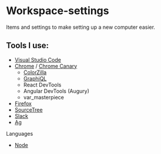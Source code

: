 # Workspace-settings

Items and settings to make setting up a new computer easier.

## Tools I use:
- [Visual Studio Code](https://code.visualstudio.com/)
- [Chrome](https://www.google.com/chrome/browser/desktop/index.html) / [Chrome Canary](https://www.google.com/chrome/browser/canary.html)
  - [ColorZilla](http://www.colorzilla.com/)
  - [GraphiQL](https://chrome.google.com/webstore/detail/chromeiql/fkkiamalmpiidkljmicmjfbieiclmeij?hl=en)
  - React DevTools
  - Angular DevTools (Augury)
  - var_masterpiece
-  [Firefox](https://www.mozilla.org/en-US/firefox/developer/)
-  [SourceTree](https://www.sourcetreeapp.com/)
-  [Slack](https://slack.com/downloads/osx)
-  [Ag](https://github.com/ggreer/the_silver_searcher)


Languages
-  [Node](https://nodejs.org/en/)